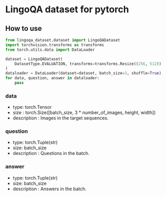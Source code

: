 # LingoQA dataset for pytorch

## How to use

```python
from lingoqa_dataset.dataset import LingoQADataset
import torchvision.transforms as transforms
from torch.utils.data import DataLoader

dataset = LingoQADataset(
    DatasetType.EVALUATION, transforms=transforms.Resize((256, 512))
)
dataloader = DataLoader(dataset=dataset, batch_size=3, shuffle=True)
for data, question, answer in dataloader:
    pass
```

### data

- type: torch.Tensor
- size : torch.Size([batch_size, 3 * number_of_images, height, width])
- description : Images in the target sequences.

### question

- type: torch.Tuple(str)
- size: batch_size
- description : Questions in the batch.

### answer

- type: torch.Tuple(str)
- size: batch_size
- description : Answers in the batch.